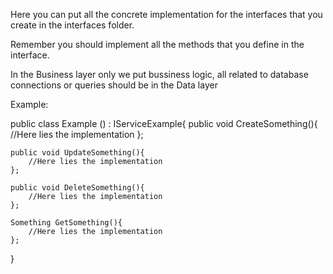 ﻿Here you can put all the concrete implementation for the interfaces
that you create in the interfaces folder.

Remember you should implement all the methods that you define in the
interface.

In the Business layer only we put bussiness logic, all related to database
connections or queries should be in the Data layer

Example:

public class Example () : IServiceExample{
	public void CreateSomething(){
		//Here lies the implementation
	};

	public void UpdateSomething(){
		//Here lies the implementation
	};

	public void DeleteSomething(){
		//Here lies the implementation
	};

	Something GetSomething(){
		//Here lies the implementation
	};
}